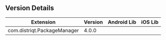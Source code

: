 ## Version Details

| Extension | Version | Android Lib | iOS Lib |
| --- | --- | --- | --- |
| com.distriqt.PackageManager | 4.0.0 |  |  |
